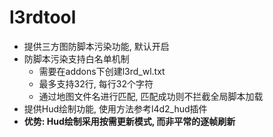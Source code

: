 # l3rdtool
- 提供三方图防脚本污染功能, 默认开启
- 防脚本污染支持白名单机制
  - 需要在addons下创建l3rd_wl.txt
  - 最多支持32行, 每行32个字符
  - 通过地图文件名进行匹配, 匹配成功则不拦截全局脚本加载
- 提供Hud绘制功能, 使用方法参考l4d2_hud插件
- **优势: Hud绘制采用按需更新模式, 而非平常的逐帧刷新**
